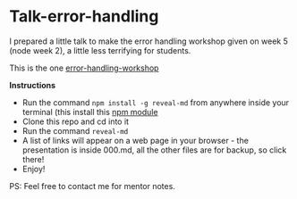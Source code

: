# Talk-error-handling

I prepared a little talk to make the error handling workshop given on week 5 (node week 2), a little less terrifying for students. 

This is the one [error-handling-workshop](https://github.com/foundersandcoders/error-handling-workshop)

**Instructions**
 
 * Run the command ```npm install -g reveal-md``` from anywhere inside your terminal (this install this [npm module](https://www.npmjs.com/package/reveal-md-export)
 * Clone this repo and cd into it
 * Run the command ```reveal-md```
 * A list of links will appear on a web page in your browser - the presentation is inside 000.md, all the other files are for backup, so click there!
 * Enjoy!
 
 PS: Feel free to contact me for mentor notes.
